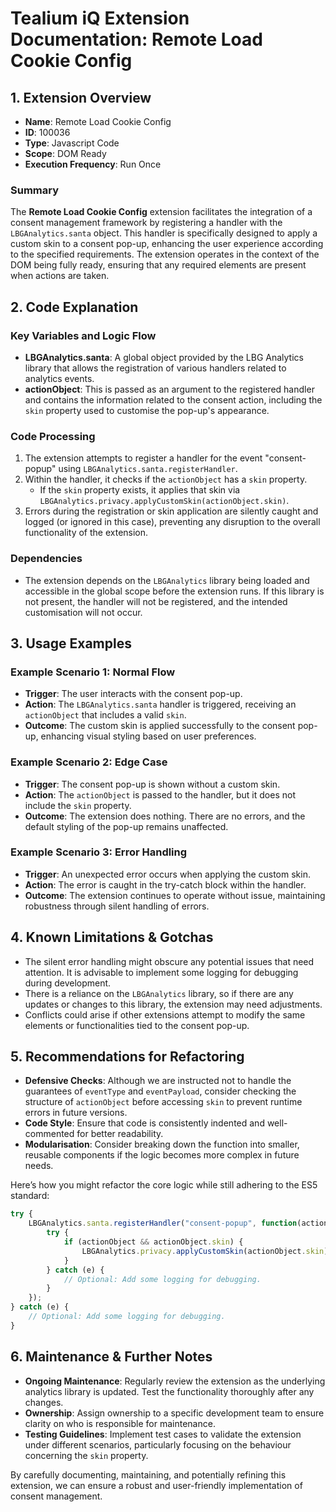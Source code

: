 # Tealium iQ Extension Documentation: Remote Load Cookie Config

## 1. Extension Overview
- **Name**: Remote Load Cookie Config
- **ID**: 100036
- **Type**: Javascript Code
- **Scope**: DOM Ready
- **Execution Frequency**: Run Once

### Summary
The **Remote Load Cookie Config** extension facilitates the integration of a consent management framework by registering a handler with the `LBGAnalytics.santa` object. This handler is specifically designed to apply a custom skin to a consent pop-up, enhancing the user experience according to the specified requirements. The extension operates in the context of the DOM being fully ready, ensuring that any required elements are present when actions are taken.

## 2. Code Explanation

### Key Variables and Logic Flow
- **LBGAnalytics.santa**: A global object provided by the LBG Analytics library that allows the registration of various handlers related to analytics events.
- **actionObject**: This is passed as an argument to the registered handler and contains the information related to the consent action, including the `skin` property used to customise the pop-up's appearance.

### Code Processing
1. The extension attempts to register a handler for the event "consent-popup" using `LBGAnalytics.santa.registerHandler`.
2. Within the handler, it checks if the `actionObject` has a `skin` property.
   - If the `skin` property exists, it applies that skin via `LBGAnalytics.privacy.applyCustomSkin(actionObject.skin)`.
3. Errors during the registration or skin application are silently caught and logged (or ignored in this case), preventing any disruption to the overall functionality of the extension.

### Dependencies
- The extension depends on the `LBGAnalytics` library being loaded and accessible in the global scope before the extension runs. If this library is not present, the handler will not be registered, and the intended customisation will not occur.

## 3. Usage Examples

### Example Scenario 1: Normal Flow
- **Trigger**: The user interacts with the consent pop-up.
- **Action**: The `LBGAnalytics.santa` handler is triggered, receiving an `actionObject` that includes a valid `skin`.
- **Outcome**: The custom skin is applied successfully to the consent pop-up, enhancing visual styling based on user preferences.

### Example Scenario 2: Edge Case
- **Trigger**: The consent pop-up is shown without a custom skin.
- **Action**: The `actionObject` is passed to the handler, but it does not include the `skin` property.
- **Outcome**: The extension does nothing. There are no errors, and the default styling of the pop-up remains unaffected.

### Example Scenario 3: Error Handling
- **Trigger**: An unexpected error occurs when applying the custom skin.
- **Action**: The error is caught in the try-catch block within the handler.
- **Outcome**: The extension continues to operate without issue, maintaining robustness through silent handling of errors.

## 4. Known Limitations & Gotchas
- The silent error handling might obscure any potential issues that need attention. It is advisable to implement some logging for debugging during development.
- There is a reliance on the `LBGAnalytics` library, so if there are any updates or changes to this library, the extension may need adjustments.
- Conflicts could arise if other extensions attempt to modify the same elements or functionalities tied to the consent pop-up.

## 5. Recommendations for Refactoring
- **Defensive Checks**: Although we are instructed not to handle the guarantees of `eventType` and `eventPayload`, consider checking the structure of `actionObject` before accessing `skin` to prevent runtime errors in future versions.
- **Code Style**: Ensure that code is consistently indented and well-commented for better readability.
- **Modularisation**: Consider breaking down the function into smaller, reusable components if the logic becomes more complex in future needs.

Here’s how you might refactor the core logic while still adhering to the ES5 standard:

```javascript
try {
    LBGAnalytics.santa.registerHandler("consent-popup", function(actionObject) {
        try {
            if (actionObject && actionObject.skin) {
                LBGAnalytics.privacy.applyCustomSkin(actionObject.skin);
            }
        } catch (e) {
            // Optional: Add some logging for debugging.
        }
    });
} catch (e) {
    // Optional: Add some logging for debugging.
}
```

## 6. Maintenance & Further Notes
- **Ongoing Maintenance**: Regularly review the extension as the underlying analytics library is updated. Test the functionality thoroughly after any changes.
- **Ownership**: Assign ownership to a specific development team to ensure clarity on who is responsible for maintenance.
- **Testing Guidelines**: Implement test cases to validate the extension under different scenarios, particularly focusing on the behaviour concerning the `skin` property.

By carefully documenting, maintaining, and potentially refining this extension, we can ensure a robust and user-friendly implementation of consent management.